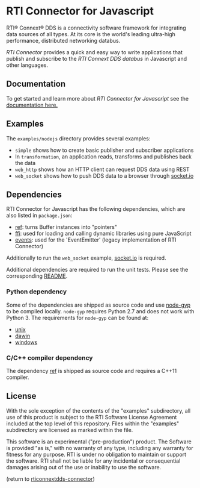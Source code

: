 RTI Connector for Javascript
============================

RTI® Connext® DDS is a connectivity software framework for integrating data
sources of all types. At its core is the world's leading ultra-high performance,
distributed networking databus.

*RTI Connector* provides a quick and easy way to write applications that
publish and subscribe to the *RTI Connext DDS databus* in Javascript and other
languages.

## Documentation

To get started and learn more about *RTI Connector for Javascript* see the
[documentation here.](https://community.rti.com/static/documentation/connector/1.0.0/api/javascript/index.html)

## Examples

The `examples/nodejs` directory provides several examples:
* `simple` shows how to create basic publisher and subscriber applications
* In `transformation`, an application reads, transforms and publishes back the data
 * `web_http` shows how an HTTP client can request DDS data using REST
 * `web_socket` shows how to push DDS data to a browser through [socket.io](https://github.com/Automattic/socket.io)

## Dependencies

RTI Connector for Javascript has the following dependencies, which are also listed in `package.json`:
* [ref](https://www.npmjs.com/package/ref): turns Buffer instances into "pointers"
* [ffi](https://www.npmjs.com/package/ffi): used for loading and calling dynamic libraries using pure JavaScript
* [events](https://www.npmjs.com/package/events): used for the 'EventEmitter' (legacy implementation of RTI Connector)

Additionally to run the `web_socket` example, [socket.io](https://github.com/Automattic/socket.io) is required.

Additional dependencies are required to run the unit tests. Please see the corresponding [README](https://github.com/rticommunity/rticonnextdds-connector-js/blob/master/test/nodejs/README.md).

### Python dependency

Some of the dependencies are shipped as source code and use [node-gyp](https://github.com/nodejs/node-gyp) to be compiled locally. `node-gyp` requires Python 2.7 and does not work with Python 3. The requirements for `node-gyp` can be found at:
* [unix](https://github.com/nodejs/node-gyp#on-unix)
* [dawin](https://github.com/nodejs/node-gyp#on-macos)
* [windows](https://github.com/nodejs/node-gyp#on-windows)

### C/C++ compiler dependency

The dependency [ref](https://www.npmjs.com/package/ref) is shipped as source code and requires a C++11 compiler.

## License
With the sole exception of the contents of the "examples" subdirectory, all use of this product is subject to the RTI Software License Agreement included at the top level of this repository. Files within the "examples" subdirectory are licensed as marked within the file.

This software is an experimental ("pre-production") product. The Software is provided "as is," with no warranty of any type, including any warranty for fitness for any purpose. RTI is under no obligation to maintain or support the software. RTI shall not be liable for any incidental or consequential damages arising out of the use or inability to use the software.

(return to [rticonnextdds-connector](https://github.com/rticommunity/rticonnextdds-connector))
